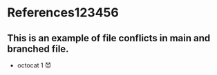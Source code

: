 # References123456
## This is an example of file conflicts in main and branched file.

* octocat 1 😈
